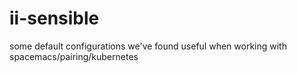 # ii-sensible
some default configurations we've found useful when working with spacemacs/pairing/kubernetes
